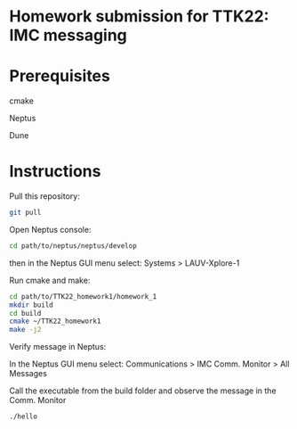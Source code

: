 # Homework submission for TTK22: IMC messaging

# Prerequisites

cmake

Neptus

Dune

# Instructions

Pull this repository:

```bash
git pull
```

Open Neptus console:

```bash
cd path/to/neptus/neptus/develop
```

then in the Neptus GUI menu select: Systems > LAUV-Xplore-1

Run cmake and make:

```bash
cd path/to/TTK22_homework1/homework_1
mkdir build
cd build
cmake ~/TTK22_homework1
make -j2
```

Verify message in Neptus:

In the Neptus GUI menu select: Communications > IMC Comm. Monitor > All Messages

Call the executable from the build folder and observe the message in the Comm. Monitor

```bash
./hello
```

